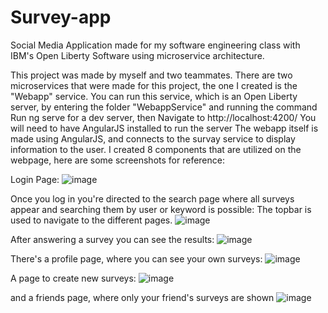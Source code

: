# Survey-app
Social Media Application made for my software engineering class with IBM's Open Liberty Software using microservice architecture.

This project was made by myself and two teammates. There are two microservices that were made for this project, the one I created is the "Webapp" service.
You can run this service, which is an Open Liberty server, by entering the folder "WebappService" and running the command Run ng serve for a dev server, then Navigate to http://localhost:4200/
You will need to have AngularJS installed to run the server
The webapp itself is made using AngularJS, and connects to the survay service to display information to the user. I created 8 components that are utilized on the webpage, here are some screenshots for reference:

Login Page:
![image](https://user-images.githubusercontent.com/56443205/113068422-44c2d400-918c-11eb-90c4-00a7a89f4408.png)

Once you log in you're directed to the search page where all surveys appear and searching them by user or keyword is possible:
The topbar is used to navigate to the different pages.
![image](https://user-images.githubusercontent.com/56443205/113068547-7c318080-918c-11eb-9c76-2d09229f28f7.png)

After answering a survey you can see the results:
![image](https://user-images.githubusercontent.com/56443205/113068788-0679e480-918d-11eb-96b4-cd601d2ae613.png)

There's a profile page, where you can see your own surveys:
![image](https://user-images.githubusercontent.com/56443205/113068669-c286df80-918c-11eb-8e90-34044c0637b5.png)

A page to create new surveys:
![image](https://user-images.githubusercontent.com/56443205/113068697-d29ebf00-918c-11eb-8a4b-00a56e60fee9.png)

and a friends page, where only your friend's surveys are shown
![image](https://user-images.githubusercontent.com/56443205/113068746-ecd89d00-918c-11eb-979e-22e343b4e60a.png)


